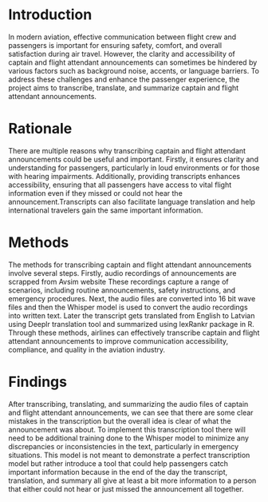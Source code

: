 # Introduction

In modern aviation, effective communication between flight crew and passengers is important for ensuring safety, comfort, and overall satisfaction during air travel. However, the clarity and accessibility of captain and flight attendant announcements can sometimes be hindered by various factors such as background noise, accents, or language barriers. To address these challenges and enhance the passenger experience, the project aims to transcribe, translate, and summarize captain and flight attendant announcements.

# Rationale

There are multiple reasons why transcribing captain and flight attendant announcements could be useful and important. Firstly, it ensures clarity and understanding for passengers, particularly in loud environments or for those with hearing impairments. Additionally, providing transcripts enhances accessibility, ensuring that all passengers have access to vital flight information even if they missed or could not hear the announcement.Transcripts can also facilitate language translation and help international travelers gain the same important information.

# Methods

The methods for transcribing captain and flight attendant announcements involve several steps. Firstly, audio recordings of announcements are scrapped from Avsim website These recordings capture a range of scenarios, including routine announcements, safety instructions, and emergency procedures. Next, the audio files are converted into 16 bit wave files and then the Whisper model is used to convert the audio recordings into written text. Later the transcript gets translated from English to Latvian using Deeplr translation tool and summarized using lexRankr package in R. Through these methods, airlines can effectively transcribe captain and flight attendant announcements to improve communication accessibility, compliance, and quality in the aviation industry.

# Findings

After transcribing, translating, and summarizing the audio files of captain and flight attendant announcements, we can see that there are some clear mistakes in the transcription but the overall idea is clear of what the announcement was about. To implement this transcription tool there will need to be additional training done to the Whisper model to minimize any discrepancies or inconsistencies in the text, particularly in emergency situations.
This model is not meant to demonstrate a perfect transcription model but rather introduce a tool that could help passengers catch important information because in the end of the day the transcript, translation, and summary all give at least a bit more information to a person that either could not hear or just missed the announcement all together. 
